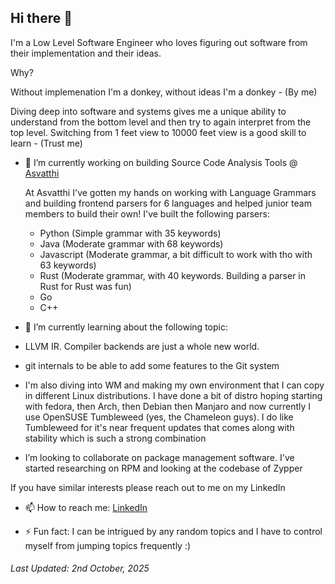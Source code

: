 ## Hi there 👋

I'm a Low Level Software Engineer who loves figuring out software from their implementation and their ideas.

Why?

Without implemenation I'm a donkey, without ideas I'm a donkey - (By me)

Diving deep into software and systems gives me a unique ability to understand from the bottom level and then try to again interpret from the top level. Switching from 1 feet view to 10000 feet view is a good skill to learn - (Trust me)

- 🔭 I’m currently working on building Source Code Analysis Tools @ [Asvatthi](https://asvatthi.com)

  At Asvatthi I've gotten my hands on working with Language Grammars and building frontend parsers for 6 languages and helped junior team members to build their own!
  I've built the following parsers:
  * Python (Simple grammar with 35 keywords)
  * Java (Moderate grammar with 68 keywords)
  * Javascript (Moderate grammar, a bit difficult to work with tho with 63 keywords)
  * Rust (Moderate grammar, with 40 keywords. Building a parser in Rust for Rust was fun)
  * Go
  * C++


- 🌱 I’m currently learning about the following topic: 

- LLVM IR. Compiler backends are just a whole new world.

- git internals to be able to add some features to the Git system

- I'm also diving into WM and making my own environment that I can copy in different Linux distributions. I have done a bit of distro hoping starting with fedora, then Arch, then Debian then Manjaro and now currently I use OpenSUSE Tumbleweed (yes, the Chameleon guys). I do like Tumbleweed for it's near frequent updates that comes along with stability which is such a strong combination

- I’m looking to collaborate on package management software. I've started researching on RPM and looking at the codebase of Zypper

If you have similar interests please reach out to me on my LinkedIn

-  📫 How to reach me: [LinkedIn](https://www.linkedin.com/in/wesley-lewis-859933234/)

-  ⚡ Fun fact: I can be intrigued by any random topics and I have to control myself from jumping topics frequently :)


###### Last Updated: 2nd October, 2025
<!--
**wesley-lewis/wesley-lewis** is a ✨ _special_ ✨ repository because its `README.md` (this file) appears on your GitHub profile.

Here are some ideas to get you started:

- 🔭 I’m currently working on ...
- 🌱 I’m currently learning ...
- 👯 I’m looking to collaborate on ...
- 🤔 I’m looking for help with ...
- 💬 Ask me about ...
- 📫 How to reach me: ...
- 😄 Pronouns: ...
- ⚡ Fun fact: ...
-->
